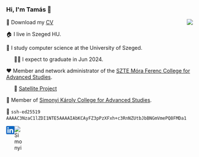 ### Hi, I'm Tamás 👋

<img align="right" src="https://github-readme-stats.vercel.app/api?username=tomitheninja&show_icons=true&icon_color=805AD5&text_color=BB86FC&bg_color=0d1117&hide_title=true" />

💾 Download my [CV](https://github.com/tomitheninja/tomitheninja/raw/master/Sudi_Tamas_CV.pdf)

🏠 I live in Szeged HU.

🔬 I study computer science at the University of Szeged.

   🧑‍🎓 I expect to graduate in Jun 2024.

♥️ Member and network administrator of the [SZTE Móra Ferenc College for Advanced Studies](https://github.com/moraszk).

   🚀 [Satellite Project](https://u-szeged.hu/sztehirek/2022-november/kizarolag-szte-hallgatoi)

💚 Member of [Simonyi Károly College for Advanced Studies](https://simonyi.bme.hu/).

👾 `ssh-ed25519 AAAAC3NzaC1lZDI1NTE5AAAAIAbKCAyFZ3pPzXFxh+c3RnNZUtbJbBNGmVmePQ8FMDa1`

<div>

<a href="https://linkedin.com/in/tomitheninja"><img align="left" alt="LinkedIn" width="22px" src="assets/linkedin.svg"></a>

<a href="https://kir-dev.hu/about/members">
<img align="left" alt="Simonyi" width="22px" src="https://kir-dev.hu/favicon/favicon-96x96.png" />
</a>

</div>
